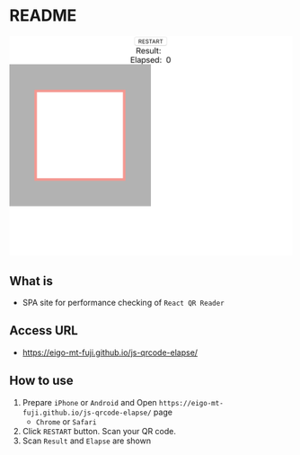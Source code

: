 
# README

![Image](./docs/capture.png)

## What is 

* SPA site for performance checking of `React QR Reader` 

## Access URL

* https://eigo-mt-fuji.github.io/js-qrcode-elapse/

## How to use

1. Prepare `iPhone` or `Android` and Open `https://eigo-mt-fuji.github.io/js-qrcode-elapse/` page
   - `Chrome` or `Safari`
2. Click `RESTART` button. Scan your QR code.
3. Scan `Result` and `Elapse` are shown


